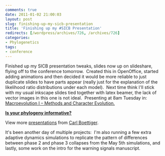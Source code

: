 ```yaml
---
comments: true
date: 2011-01-02 21:00:03
layout: post
slug: finishing-up-my-sicb-presentation
title: 'Finishing up my #SICB Presentation'
redirects: [/wordpress/archives/726, /archives/726]
categories:
- Phylogenetics
tags:
- conference
---
```


Finished up my SICB presentation tweaks, slides now up on slideshare, flying off to the conference tomorrow.  Created this in OpenOffice, started adding animations and then decided it would be more reliable to just duplicate slides to have parts appear (really just for the explanation of the likelihood ratio distributions under each model).  Next time think I'll stick with my usual inkscape slides tied together with latex beamer, the lack of vector images in this one is not ideal.  Presenting at 8am Tuesday in: [Macroevolution I – Methods and Character Evolution.](http://www.sicb.org/meetings/2011/schedule/results.php3?search=sday+%3D+%272011-01-04%27+AND+%28abstracts2011.sessionnumber+NOT+LIKE+%27S%25%27%29+AND+%28abstracts2011.sessionnumber+NOT+LIKE+%27P%25%27%29%29)


**[Is your phylogeny informative?](http://www.slideshare.net/cboettig/is-your-phylogeny-informative)**


View more [presentations](http://www.slideshare.net/) from [Carl Boettiger](http://www.slideshare.net/cboettig).





It's been another day of multiple projects:  I'm also running a few extra adaptive dynamics simulations to replicate the pattern of differences between phase 2 and phase 3 collapses from the May 5th simulations, and lastly, some work on the intro for the warning signals manuscript.

